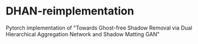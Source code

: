 # DHAN-reimplementation
Pytorch implementation of "Towards Ghost-free Shadow Removal via Dual Hierarchical Aggregation Network and Shadow Matting GAN"
